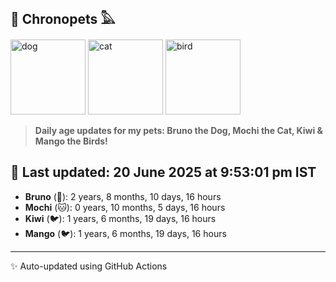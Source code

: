 ## 🐾 Chronopets 𓅓

<img src="https://media.giphy.com/media/3oriO0OEd9QIDdllqo/giphy.gif" width="120" height="120" alt="dog"> <img src="https://media.giphy.com/media/OmK8lulOMQ9XO/giphy.gif" width="120" height="120" alt="cat"> <img src="https://media.giphy.com/media/1dMNq7sH2v5i/giphy.gif" width="120" height="120" alt="bird"> 

> **Daily age updates for my pets: Bruno the Dog, Mochi the Cat, Kiwi & Mango the Birds!**

## 📅 Last updated: 20 June 2025 at 9:53:01 pm IST

- **Bruno** (🐶): 2 years, 8 months, 10 days, 16 hours
- **Mochi** (🐱): 0 years, 10 months, 5 days, 16 hours
- **Kiwi** (🐦): 1 years, 6 months, 19 days, 16 hours
- **Mango** (🐦): 1 years, 6 months, 19 days, 16 hours

---
✨ Auto-updated using GitHub Actions
